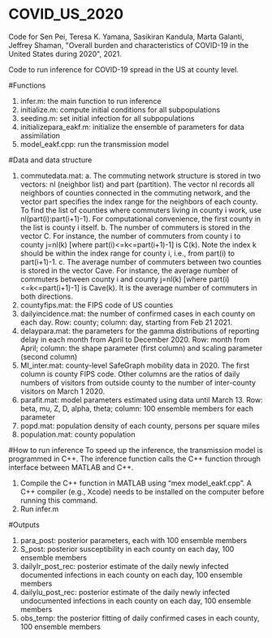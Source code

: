 # COVID_US_2020

Code for Sen Pei, Teresa K. Yamana, Sasikiran Kandula, Marta Galanti, Jeffrey Shaman, "Overall burden and characteristics of COVID-19 in the United States during 2020", 2021.

Code to run inference for COVID-19 spread in the US at county level.

#Functions
1. infer.m: the main function to run inference
2. initialize.m: compute initial conditions for all subpopulations
3. seeding.m: set initial infection for all subpopulations
4. initializepara_eakf.m: initialize the ensemble of parameters for data assimilation
5. model_eakf.cpp: run the transmission model

#Data and data structure
1. commutedata.mat:
a. The commuting network structure is stored in two vectors: nl (neighbor list) and part (partition). The vector nl records all neighbors of counties connected in the commuting network, and the vector part specifies the index range for the neighbors of each county. To find the list of counties where commuters living in county i work, use nl(part(i):part(i+1)-1). For computational convenience, the first county in the list is county i itself.
b. The number of commuters is stored in the vector C. For instance, the number of commuters from county i to county j=nl(k) [where part(i)<=k<=part(i+1)-1] is C(k). Note the index k should be within the index range for county i, i.e., from part(i) to part(i+1)-1.
c. The average number of commuters between two counties is stored in the vector Cave. For instance, the average number of commuters between county i and county j=nl(k) [where part(i)<=k<=part(i+1)-1] is Cave(k). It is the average number of commuters in both directions.
2. countyfips.mat: the FIPS code of US counties
3. dailyincidence.mat: the number of confirmed cases in each county on each day. Row: county; column: day, starting from Feb 21 2021.
4. delaypara.mat: the parameters for the gamma distributions of reporting delay in each month from April to December 2020. Row: month from April; column: the shape parameter (first column) and scaling parameter (second column)
5. MI_inter.mat: county-level SafeGraph mobility data in 2020. The first column is county FIPS code. Other columns are the ratios of daily numbers of visitors from outside county to the number of inter-county visitors on March 1 2020.
6. parafit.mat: model parameters estimated using data until March 13. Row: beta, mu, Z, D, alpha, theta; column: 100 ensemble members for each parameter
7. popd.mat: population density of each county, persons per square miles
8. population.mat: county population

#How to run inference
To speed up the inference, the transmission model is programmed in C++. The inference function calls the C++ function through interface between MATLAB and C++.

1. Compile the C++ function in MATLAB using “mex model_eakf.cpp”. A C++ compiler (e.g., Xcode) needs to be installed on the computer before running this command.
2. Run infer.m

#Outputs
1. para_post: posterior parameters, each with 100 ensemble members
2. S_post: posterior susceptibility in each county on each day, 100 ensemble members
3. dailyIr_post_rec: posterior estimate of the daily newly infected documented infections in each county on each day, 100 ensemble members
4. dailyIu_post_rec: posterior estimate of the daily newly infected undocumented infections in each county on each day, 100 ensemble members
5. obs_temp: the posterior fitting of daily confirmed cases in each county, 100 ensemble members

